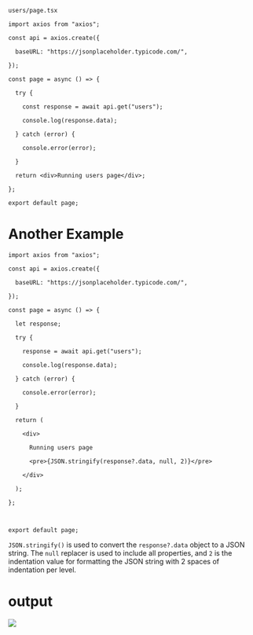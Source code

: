 `users/page.tsx`
```tsx
import axios from "axios";

const api = axios.create({

  baseURL: "https://jsonplaceholder.typicode.com/",

});

const page = async () => {

  try {

    const response = await api.get("users");

    console.log(response.data);

  } catch (error) {

    console.error(error);

  }

  return <div>Running users page</div>;

};

export default page;
```


# Another Example

```tsx
import axios from "axios";

const api = axios.create({

  baseURL: "https://jsonplaceholder.typicode.com/",

});

const page = async () => {

  let response;

  try {

    response = await api.get("users");

    console.log(response.data);

  } catch (error) {

    console.error(error);

  }

  return (

    <div>

      Running users page

      <pre>{JSON.stringify(response?.data, null, 2)}</pre>

    </div>

  );

};

  

export default page;
```

`JSON.stringify()` is used to convert the `response?.data` object to a JSON string. The `null` replacer is used to include all properties, and `2` is the indentation value for formatting the JSON string with 2 spaces of indentation per level.

# output

![](https://i.imgur.com/mWzZ6Rt.png)



